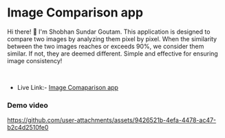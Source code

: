 # Image Comparison app

Hi there! 👋 I'm Shobhan Sundar Goutam. This application is designed to compare two images by analyzing them pixel by pixel. When the similarity between the two images reaches or exceeds 90%, we consider them similar. If not, they are deemed different. Simple and effective for ensuring image consistency!

<br>

- Live Link:- [Image Comaparison app](https://image-comparison-ivory.vercel.app)

### Demo video

https://github.com/user-attachments/assets/9426521b-4efa-4478-ac47-b2c4d2510fe0
